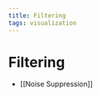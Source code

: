 ```yaml
---
title: Filtering
tags: visualization
---
```


# Filtering
- [[Noise Suppression]]













































































